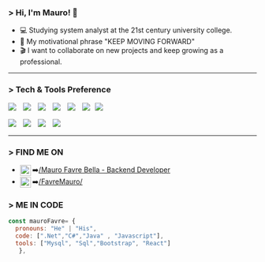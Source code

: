 ### > Hi, I'm Mauro! 🤙  


* 💻 Studying system analyst at the 21st century university college. 
* 👀 My motivational phrase "KEEP MOVING FORWARD"  
* 🎬 I want to collaborate on new projects and keep growing as a professional.
---

### > Tech & Tools Preference

<img src = "https://img.shields.io/badge/-C%23-0078D7?style=flat&logo=c-sharp&logoColor=white" style="margin-right: 10px;"> <img src="https://img.shields.io/badge/-Java-007396?style=flat&logo=java&logoColor=white" style="margin-right: 10px;" > <img src="https://img.shields.io/badge/-MySQL-4479A1?style=flat&logo=mysql&logoColor=white" style="margin-right: 10px;">
<img src="https://img.shields.io/badge/-SQL-CC2927?style=flat&logo=microsoft-sql-server&logoColor=white" style="margin-right: 10px;"> <img src="https://img.shields.io/badge/-JavaScript-eed718?style=flat&logo=javascript&logoColor=ffffff" style="margin-right: 10px;"> <img src="https://img.shields.io/badge/-React-000000?style=flat&logo=react&logoColor=00c8ff" style="margin-right: 10px;" ><img src = "https://img.shields.io/badge/-CSS3-1572B6?style=flat&logo=css3&logoColor=white" style="margin-right: 10px;">

<img src="http://img.shields.io/badge/-Git-F1502F?style=flat&logo=git&logoColor=FFFFFF" style="margin-right: 10px;"> <img src="http://img.shields.io/badge/-Github-000000?style=flat&logo=github&logoColor=FFFFFF" style="margin-right: 10px;"> <img src="https://img.shields.io/badge/-Bootstrap-563D7C?style=flat&logo=bootstrap&logoColor=white" style="margin-right: 10px;"> <img src="http://img.shields.io/badge/-VS%20Code-007ACC?style=flat&logo=visual%20studio%20code&logoColor=white" style="margin-right: 10px;">


---

### > FIND ME ON 

* <img align="left" width="22px" src="https://cdn.jsdelivr.net/npm/simple-icons@v3/icons/linkedin.svg" /> ➡️[/Mauro Favre Bella - Backend Developer](https://www.linkedin.com/in/maurofavre2/)
* <img align="left" width="22px" src="https://cdn.jsdelivr.net/npm/simple-icons@v3/icons/instagram.svg" /> ➡️[/FavreMauro/](https://www.instagram.com/maurofavre/)


### > ME IN CODE
```javascript
const mauroFavre= {
  pronouns: "He" | "His",
  code: [".Net","C#","Java" , "Javascript"],
  tools: ["Mysql", "Sql","Bootstrap", "React"]
   },
 

